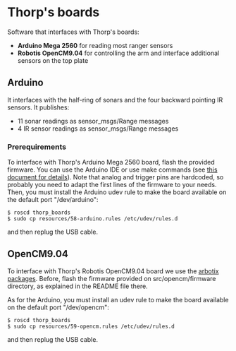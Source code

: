 # Thorp's boards

Software that interfaces with Thorp's boards:

  * **Arduino Mega 2560** for reading most ranger sensors
  * **Robotis OpenCM9.04** for controlling the arm and interface additional sensors on the top plate

## Arduino

It interfaces with the half-ring of sonars and the four backward pointing IR sensors. It publishes:
  * 11 sonar readings as sensor_msgs/Range messages
  * 4 IR sensor readings as sensor_msgs/Range messages

### Prerequirements

To interface with Thorp's Arduino Mega 2560 board, flash the provided firmware. You can use the Arduino IDE
or use make commands (see [this document for details](http://ed.am/dev/make/arduino-mk)). Note that analog
and trigger pins are hardcoded, so probably you need to adapt the first lines of the firmware to your needs.
Then, you must install the Arduino udev rule to make the board available on the default port "/dev/arduino":

    $ roscd thorp_boards
    $ sudo cp resources/58-arduino.rules /etc/udev/rules.d
 
and then replug the USB cable.

## OpenCM9.04

To interface with Thorp's Robotis OpenCM9.04 board we use the [arbotix packages](http://wiki.ros.org/arbotix).
Before, flash the firmware provided on src/opencm/firmware directory, as explained in the README file there.    

As for the Arduino, you must install an udev rule to make the board available on the default port "/dev/opencm":

    $ roscd thorp_boards
    $ sudo cp resources/59-opencm.rules /etc/udev/rules.d
 
and then replug the USB cable.